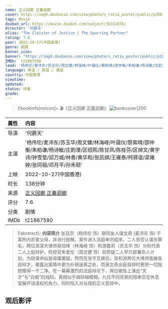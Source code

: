 ```yaml
---
name: 正义回廊 正義迴廊
cover: https://img9.doubanio.com/view/photo/s_ratio_poster/public/p2883864814.jpg
tags: Movie
douban_url: https://movie.douban.com/subject/35311878/
director: '何爵天'
alias: "The Cloister of Justice / The Sparring Partner"
rating: 7.6
year: 2022-10-27(中国香港)
genre: 剧情
banner_icon: 
banner: "https://img9.doubanio.com/view/photo/s_ratio_poster/public/p2883864814.jpg"
IMDb:  t21867590
lead: '杨伟伦/麦沛东/苏玉华/周文健/林海峰/叶蕴仪/蔡紫晴/邵仲衡/朱柏谦/杨诗敏/庄韵澄/区绍熙/陈甘凤/陈桂芬/区焯文/黄宇诗/钟雪莹/邱万城/林善/黄华和/张凯娸/王雍泰/柯驿谊/梁雍婷/张同祖/邓月平/孙禾颐' 
language: 粤语 / 英语 / 德语 
country: 中国香港 
viewtime:
updated: 
status: 待看
grade: 
---
```

> [!bookinfo|noicon]+ 🎬《正义回廊 正義迴廊》
> ![bookcover|200](https://img9.doubanio.com/view/photo/s_ratio_poster/public/p2883864814.jpg)
>
| 属性 | 内容                                       |
|:---- |:------------------------------------------ |
| 导演 | '何爵天'                         |
| 主演 | '杨伟伦/麦沛东/苏玉华/周文健/林海峰/叶蕴仪/蔡紫晴/邵仲衡/朱柏谦/杨诗敏/庄韵澄/区绍熙/陈甘凤/陈桂芬/区焯文/黄宇诗/钟雪莹/邱万城/林善/黄华和/张凯娸/王雍泰/柯驿谊/梁雍婷/张同祖/邓月平/孙禾颐'                             |
| 上映 | 2022-10-27(中国香港)                             |
| 时长 | 138分钟                   |
| 来源 | [正义回廊 正義迴廊](https://movie.douban.com/subject/35311878/) |
| 评分 | 7.6                           |
| 分类 | 剧情                            |
| IMDb | t21867590                             | 

> [!abstract]- **内容简介**
>  张显宗（杨伟伦 饰）联同友人唐文奇 (麦沛东 饰) 于寓所内杀害父母，并进行肢解。案件进入法庭审讯程序，二人皆否认谋杀罪名，两位资深大律师吴冠峰（林海峰 饰）和游嘉莉（苏玉华 饰）分别代表二人上庭辩护，检控官朱爱伦（周文健 饰）却质疑二人早已部署杀人计划，为财谋命似是毋庸置疑。然而在攻守互换后，吴和游两位大律师施展各自辩才，揭露出案情中更为扑朔迷离之处，而唐文奇出庭自辩时更把一切指控推得一干二净。在一幕幕激烈的法庭辩论下，两位被告上演出“天才”与“白痴”的戏码，真相似乎越辩越模糊。九位不同背景的陪审员在休息室展开话语权的角力，同时陷入对与错的正义思辩中。
>  
## 观后影评
